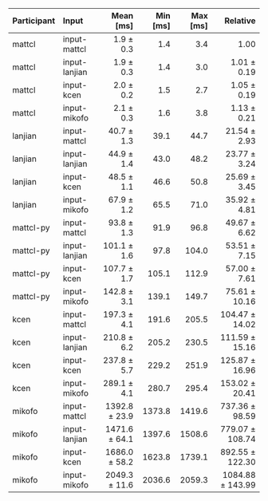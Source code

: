 | Participant | Input | Mean [ms] | Min [ms] | Max [ms] | Relative |
|:---|:---|---:|---:|---:|---:|
| mattcl | input-mattcl | 1.9 ± 0.3 | 1.4 | 3.4 | 1.00 |
| mattcl | input-lanjian | 1.9 ± 0.3 | 1.4 | 3.0 | 1.01 ± 0.19 |
| mattcl | input-kcen | 2.0 ± 0.2 | 1.5 | 2.7 | 1.05 ± 0.19 |
| mattcl | input-mikofo | 2.1 ± 0.3 | 1.6 | 3.8 | 1.13 ± 0.21 |
| lanjian | input-mattcl | 40.7 ± 1.3 | 39.1 | 44.7 | 21.54 ± 2.93 |
| lanjian | input-lanjian | 44.9 ± 1.4 | 43.0 | 48.2 | 23.77 ± 3.24 |
| lanjian | input-kcen | 48.5 ± 1.1 | 46.6 | 50.8 | 25.69 ± 3.45 |
| lanjian | input-mikofo | 67.9 ± 1.2 | 65.5 | 71.0 | 35.92 ± 4.81 |
| mattcl-py | input-mattcl | 93.8 ± 1.3 | 91.9 | 96.8 | 49.67 ± 6.62 |
| mattcl-py | input-lanjian | 101.1 ± 1.6 | 97.8 | 104.0 | 53.51 ± 7.15 |
| mattcl-py | input-kcen | 107.7 ± 1.7 | 105.1 | 112.9 | 57.00 ± 7.61 |
| mattcl-py | input-mikofo | 142.8 ± 3.1 | 139.1 | 149.7 | 75.61 ± 10.16 |
| kcen | input-mattcl | 197.3 ± 4.1 | 191.6 | 205.5 | 104.47 ± 14.02 |
| kcen | input-lanjian | 210.8 ± 6.2 | 205.2 | 230.5 | 111.59 ± 15.16 |
| kcen | input-kcen | 237.8 ± 5.7 | 229.2 | 251.9 | 125.87 ± 16.96 |
| kcen | input-mikofo | 289.1 ± 4.1 | 280.7 | 295.4 | 153.02 ± 20.41 |
| mikofo | input-mattcl | 1392.8 ± 23.9 | 1373.8 | 1419.6 | 737.36 ± 98.59 |
| mikofo | input-lanjian | 1471.6 ± 64.1 | 1397.6 | 1508.6 | 779.07 ± 108.74 |
| mikofo | input-kcen | 1686.0 ± 58.2 | 1623.8 | 1739.1 | 892.55 ± 122.30 |
| mikofo | input-mikofo | 2049.3 ± 11.6 | 2036.6 | 2059.3 | 1084.88 ± 143.99 |
